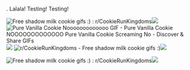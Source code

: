 . Lalala! Testing! Testing!

<img src="https://preview.redd.it/free-shadow-milk-cookie-gifs-v0-hybv9qz6y4ne1.gif?width=200&amp;auto=webp&amp;s=bb7a729f0b16824097f597eaea3c547c0c407c8c" alt="Free shadow milk cookie gifs :) : r/CookieRunKingdoms"/>![](https://github.com/user-attachments/9b2a5a0d-97b5-42ca-9760-bd6c272990bc) <img src="https://media.tenor.com/pyMtS8EbsqwAAAAM/pure-vanilla-cookie-nooooooooooooo.gif" alt="Pure Vanilla Cookie Nooooooooooooo GIF - Pure Vanilla Cookie NOOOOOOOOOOOOO  Pure Vanilla Cookie Screaming No - Discover &amp; Share GIFs"/>![](https://github.com/user-attachments/0cbd8933-2d3b-4d2a-9cbf-3f34ee21f8bf) <img src="https://i.redd.it/2pt43rz6y4ne1.gif" alt="r/CookieRunKingdoms - Free shadow milk cookie gifs :)"/>![](https://github.com/user-attachments/7841c5d3-f5ef-43d4-806b-aee4a49d2af9)


<img src="https://preview.redd.it/free-shadow-milk-cookie-gifs-v0-0274upz6y4ne1.gif?width=389&amp;auto=webp&amp;s=ec4cc9d33bbe6f3bed4fd258f947089187c1bc6d" alt="Free shadow milk cookie gifs :) : r/CookieRunKingdoms"/>![](https://github.com/user-attachments/a50060ea-3037-4647-9a50-71fe6f1d30bc) 




